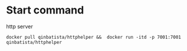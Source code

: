 # Start command
http server
```
docker pull qinbatista/httphelper &&  docker run -itd -p 7001:7001 qinbatista/httphelper
```
